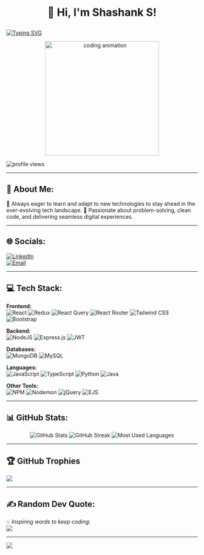 # <p align="center">👋 Hi, I'm Shashank S!</p>

[![Typing SVG](https://readme-typing-svg.demolab.com?font=Fira+Code&duration=3000&pause=1000&color=2C98F0&center=true&vCenter=true&random=false&width=500&lines=Hello%2C+I'm+Shashank+S!;Full-Stack+Developer;Tech+Enthusiast;Open-Source+Contributor;Lifelong+Learner)](https://git.io/typing-svg)

<p align="center">
  <img src="https://media3.giphy.com/media/v1.Y2lkPTc5MGI3NjExanh5YjhuMmJlMHBhaXVha3Q0bDBqc25hb2Jpd2tybzFnbnBhb3VpaiZlcD12MV9pbnRlcm5hbF9naWZfYnlfaWQmY3Q9Zw/78XCFBGOlS6keY1Bil/giphy.gif" width="300" alt="coding animation"/>
</p>

<p align="left">
  <img src="https://komarev.com/ghpvc/?username=shashank-profile&label=Profile%20views&color=0e75b6&style=flat" alt="profile views" />
</p>

---

## 💫 About Me:
🚀 Always eager to learn and adapt to new technologies to stay ahead in the ever-evolving tech landscape.
🎯 Passionate about problem-solving, clean code, and delivering seamless digital experiences.

---

## 🌐 Socials:
[![LinkedIn](https://img.shields.io/badge/LinkedIn-%230077B5.svg?logo=linkedin&logoColor=white)](https://www.linkedin.com/in/shashank518/)  
[![Email](https://img.shields.io/badge/Email-D14836?logo=gmail&logoColor=white)](mailto:shashank5418shashu@gmail.com)  

------

## 💻 Tech Stack:

**Frontend:**  
![React](https://img.shields.io/badge/react-%2320232a.svg?style=for-the-badge&logo=react&logoColor=%2361DAFB) ![Redux](https://img.shields.io/badge/redux-%23593d88.svg?style=for-the-badge&logo=redux&logoColor=white) ![React Query](https://img.shields.io/badge/-React%20Query-FF4154?style=for-the-badge&logo=react%20query&logoColor=white) ![React Router](https://img.shields.io/badge/React_Router-CA4245?style=for-the-badge&logo=react-router&logoColor=white) ![Tailwind CSS](https://img.shields.io/badge/tailwindcss-%2338B2AC.svg?style=for-the-badge&logo=tailwind-css&logoColor=white) ![Bootstrap](https://img.shields.io/badge/bootstrap-%238511FA.svg?style=for-the-badge&logo=bootstrap&logoColor=white)

**Backend:**  
![NodeJS](https://img.shields.io/badge/node.js-6DA55F?style=for-the-badge&logo=node.js&logoColor=white) ![Express.js](https://img.shields.io/badge/express.js-%23404d59.svg?style=for-the-badge&logo=express&logoColor=%2361DAFB) ![JWT](https://img.shields.io/badge/JWT-black?style=for-the-badge&logo=JSON%20web%20tokens)

**Databases:**  
![MongoDB](https://img.shields.io/badge/MongoDB-%234ea94b.svg?style=for-the-badge&logo=mongodb&logoColor=white) ![MySQL](https://img.shields.io/badge/mysql-4479A1.svg?style=for-the-badge&logo=mysql&logoColor=white)

**Languages:**  
![JavaScript](https://img.shields.io/badge/javascript-%23323330.svg?style=for-the-badge&logo=javascript&logoColor=%23F7DF1E) ![TypeScript](https://img.shields.io/badge/typescript-%23007ACC.svg?style=for-the-badge&logo=typescript&logoColor=white) ![Python](https://img.shields.io/badge/python-3670A0?style=for-the-badge&logo=python&logoColor=ffdd54) ![Java](https://img.shields.io/badge/java-%23ED8B00.svg?style=for-the-badge&logo=openjdk&logoColor=white)

**Other Tools:**  
![NPM](https://img.shields.io/badge/NPM-%23CB3837.svg?style=for-the-badge&logo=npm&logoColor=white) ![Nodemon](https://img.shields.io/badge/NODEMON-%23323330.svg?style=for-the-badge&logo=nodemon&logoColor=%BBDEAD) ![jQuery](https://img.shields.io/badge/jquery-%230769AD.svg?style=for-the-badge&logo=jquery&logoColor=white) ![EJS](https://img.shields.io/badge/ejs-%23B4CA65.svg?style=for-the-badge&logo=ejs&logoColor=black)

---

## 📊 GitHub Stats:
<div align="center">
  <img src="https://github-readme-stats.vercel.app/api?username=shashank-518&theme=dark&hide_border=false&include_all_commits=true&count_private=true" alt="GitHub Stats"/>
  <img src="https://github-readme-streak-stats.herokuapp.com/?user=shashank-518&theme=dark&hide_border=false" alt="GitHub Streak"/>
  <img src="https://github-readme-stats.vercel.app/api/top-langs/?username=shashank-518&theme=dark&hide_border=false&include_all_commits=true&count_private=true&layout=compact" alt="Most Used Languages"/>
</div>

---

## 🏆 GitHub Trophies
![](https://github-profile-trophy.vercel.app/?username=shashank-518&theme=merko&no-frame=false&no-bg=true&margin-w=4)

---

## ✍️ Random Dev Quote:
💡 *Inspiring words to keep coding:*  
![](https://quotes-github-readme.vercel.app/api?type=horizontal&theme=radical)

---

[![](https://visitcount.itsvg.in/api?id=shashank-518&icon=1&color=0)](https://visitcount.itsvg.in)

